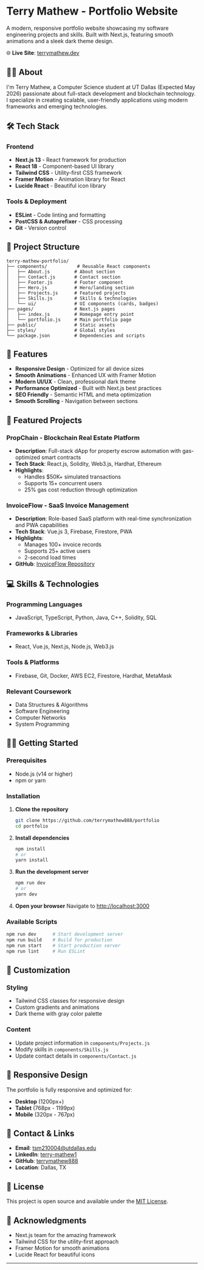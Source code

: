 # Terry Mathew - Portfolio Website

A modern, responsive portfolio website showcasing my software engineering projects and skills. Built with Next.js, featuring smooth animations and a sleek dark theme design.

🌐 **Live Site**: [terrymathew.dev](https://terrymathew.dev)

## 👨‍💻 About

I'm Terry Mathew, a Computer Science student at UT Dallas (Expected May 2026) passionate about full-stack development and blockchain technology. I specialize in creating scalable, user-friendly applications using modern frameworks and emerging technologies.

## 🛠️ Tech Stack

### Frontend
- **Next.js 13** - React framework for production
- **React 18** - Component-based UI library
- **Tailwind CSS** - Utility-first CSS framework
- **Framer Motion** - Animation library for React
- **Lucide React** - Beautiful icon library

### Tools & Deployment
- **ESLint** - Code linting and formatting
- **PostCSS & Autoprefixer** - CSS processing
- **Git** - Version control

## 📁 Project Structure

```
terry-mathew-portfolio/
├── components/           # Reusable React components
│   ├── About.js         # About section
│   ├── Contact.js       # Contact section
│   ├── Footer.js        # Footer component
│   ├── Hero.js          # Hero/landing section
│   ├── Projects.js      # Featured projects
│   ├── Skills.js        # Skills & technologies
│   └── ui/              # UI components (cards, badges)
├── pages/               # Next.js pages
│   ├── index.js         # Homepage entry point
│   └── portfolio.js     # Main portfolio page
├── public/              # Static assets
├── styles/              # Global styles
└── package.json         # Dependencies and scripts
```

## 🎯 Features

- **Responsive Design** - Optimized for all device sizes
- **Smooth Animations** - Enhanced UX with Framer Motion
- **Modern UI/UX** - Clean, professional dark theme
- **Performance Optimized** - Built with Next.js best practices
- **SEO Friendly** - Semantic HTML and meta optimization
- **Smooth Scrolling** - Navigation between sections

## 🚀 Featured Projects

### PropChain - Blockchain Real Estate Platform
- **Description**: Full-stack dApp for property escrow automation with gas-optimized smart contracts
- **Tech Stack**: React.js, Solidity, Web3.js, Hardhat, Ethereum
- **Highlights**:
  - Handles $50K+ simulated transactions
  - Supports 15+ concurrent users
  - 25% gas cost reduction through optimization

### InvoiceFlow - SaaS Invoice Management
- **Description**: Role-based SaaS platform with real-time synchronization and PWA capabilities
- **Tech Stack**: Vue.js 3, Firebase, Firestore, PWA
- **Highlights**:
  - Manages 100+ invoice records
  - Supports 25+ active users
  - 2-second load times
- **GitHub**: [InvoiceFlow Repository](https://github.com/terrymathew888/InvoiceFlow)

## 💻 Skills & Technologies

### Programming Languages
- JavaScript, TypeScript, Python, Java, C++, Solidity, SQL

### Frameworks & Libraries
- React, Vue.js, Next.js, Node.js, Web3.js

### Tools & Platforms
- Firebase, Git, Docker, AWS EC2, Firestore, Hardhat, MetaMask

### Relevant Coursework
- Data Structures & Algorithms
- Software Engineering
- Computer Networks
- System Programming

## 🏃‍♂️ Getting Started

### Prerequisites
- Node.js (v14 or higher)
- npm or yarn

### Installation

1. **Clone the repository**
   ```bash
   git clone https://github.com/terrymathew888/portfolio
   cd portfolio
   ```

2. **Install dependencies**
   ```bash
   npm install
   # or
   yarn install
   ```

3. **Run the development server**
   ```bash
   npm run dev
   # or
   yarn dev
   ```

4. **Open your browser**
   Navigate to [http://localhost:3000](http://localhost:3000)

### Available Scripts

```bash
npm run dev      # Start development server
npm run build    # Build for production
npm run start    # Start production server
npm run lint     # Run ESLint
```

## 🎨 Customization

### Styling
- Tailwind CSS classes for responsive design
- Custom gradients and animations
- Dark theme with gray color palette

### Content
- Update project information in `components/Projects.js`
- Modify skills in `components/Skills.js`
- Update contact details in `components/Contact.js`

## 📱 Responsive Design

The portfolio is fully responsive and optimized for:
- **Desktop** (1200px+)
- **Tablet** (768px - 1199px)
- **Mobile** (320px - 767px)

## 🔗 Contact & Links

- **Email**: [tsm210004@utdallas.edu](mailto:tsm210004@utdallas.edu)
- **LinkedIn**: [terry-mathew1](https://www.linkedin.com/in/terry-mathew1/)
- **GitHub**: [terrymathew888](https://github.com/terrymathew888)
- **Location**: Dallas, TX

## 📄 License

This project is open source and available under the [MIT License](LICENSE).

## 🙏 Acknowledgments

- Next.js team for the amazing framework
- Tailwind CSS for the utility-first approach
- Framer Motion for smooth animations
- Lucide React for beautiful icons

---
